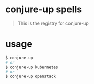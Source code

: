 # conjure-up spells
> This is the registry for conjure-up

# usage
```bash
$ conjure-up
# or
$ conjure-up kubernetes
# or
$ conjure-up openstack
```
